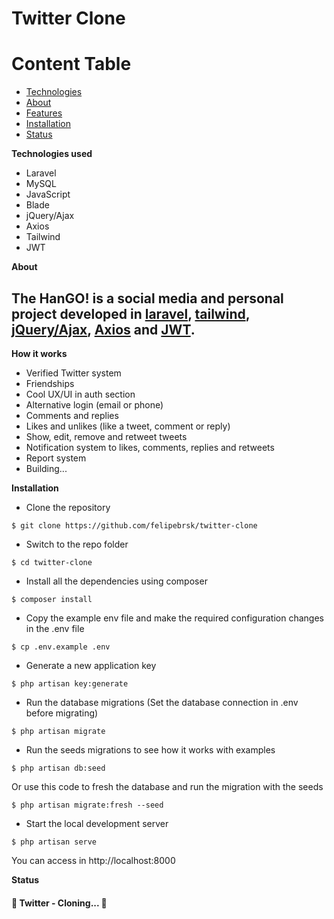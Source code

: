 # Twitter Clone

Content Table
=================
<!--ts-->
   * [Technologies](#tecnologias)
   * [About](#Sobre)
   * [Features](#features)
   * [Installation](#instalacao)
   * [Status](#status)
<!--te-->

<a name="tecnologias">**Technologies used**</a>
- Laravel 
- MySQL
- JavaScript
- Blade
- jQuery/Ajax
- Axios
- Tailwind
- JWT

<a name="Sobre">**About**</a>
## The HanGO! is a social media and personal project developed in <a href="https://laravel.com/docs/8.x/">laravel</a>, <a href="https://tailwindcss.com">tailwind</a>, <a href="https://jquery.com/">jQuery/Ajax</a>, <a href="https://githubcom/axios/axios">Axios</a> and <a href="https://jwt.io/">JWT</a>.

<a name="features">**How it works**</a><br>
- Verified Twitter system
- Friendships
- Cool UX/UI in auth section
- Alternative login (email or phone)
- Comments and replies
- Likes and unlikes (like a tweet, comment or reply)
- Show, edit, remove and retweet tweets
- Notification system to likes, comments, replies and retweets
- Report system
- Building...


<a name="instalacao">**Installation**</a><br>
- Clone the repository<br>
```
$ git clone https://github.com/felipebrsk/twitter-clone
```
- Switch to the repo folder<br>
```
$ cd twitter-clone
```
- Install all the dependencies using composer<br>
```
$ composer install
```
- Copy the example env file and make the required configuration changes in the .env file<br>
```
$ cp .env.example .env
```
- Generate a new application key<br>
```
$ php artisan key:generate
```
- Run the database migrations (Set the database connection in .env before migrating)<br>
```
$ php artisan migrate
```
- Run the seeds migrations to see how it works with examples<br>
```
$ php artisan db:seed
```
Or use this code to fresh the database and run the migration with the seeds<br>
```
$ php artisan migrate:fresh --seed
```
- Start the local development server<br>
```
$ php artisan serve
```
You can access in http://localhost:8000
<br>

<a name="status">**Status**</a>
<h4 align="left"> 
	🚧  Twitter - Cloning...  🚧
</h4>
